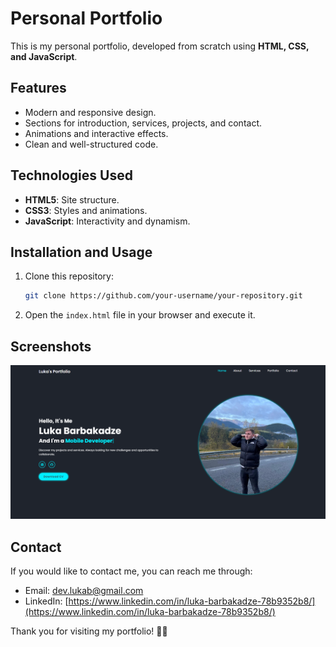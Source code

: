 # Personal Portfolio

This is my personal portfolio, developed from scratch using **HTML, CSS, and JavaScript**.

## Features
- Modern and responsive design.
- Sections for introduction, services, projects, and contact.
- Animations and interactive effects.
- Clean and well-structured code.

## Technologies Used
- **HTML5**: Site structure.
- **CSS3**: Styles and animations.
- **JavaScript**: Interactivity and dynamism.

## Installation and Usage
1. Clone this repository:
   ```sh
   git clone https://github.com/your-username/your-repository.git
   ```
2. Open the `index.html` file in your browser and execute it.

## Screenshots
![alt text](image.png)

## Contact
If you would like to contact me, you can reach me through:
- Email: [dev.lukab@gmail.com](mailto:dev.lukab@gmail.com)
- LinkedIn: [https://www.linkedin.com/in/luka-barbakadze-78b9352b8/](https://www.linkedin.com/in/luka-barbakadze-78b9352b8/)

Thank you for visiting my portfolio! 🎨🚀